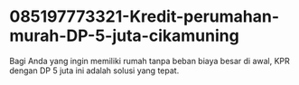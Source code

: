 # 085197773321-Kredit-perumahan-murah-DP-5-juta-cikamuning
Bagi Anda yang ingin memiliki rumah tanpa beban biaya besar di awal, KPR dengan DP 5 juta ini adalah solusi yang tepat. 
